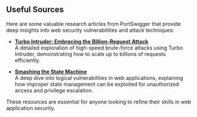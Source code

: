 
## Useful Sources  

Here are some valuable research articles from PortSwigger that provide deep insights into web security vulnerabilities and attack techniques:  

- **[Turbo Intruder: Embracing the Billion-Request Attack](https://portswigger.net/research/turbo-intruder-embracing-the-billion-request-attack)**  
  A detailed exploration of high-speed brute-force attacks using Turbo Intruder, demonstrating how to scale up to billions of requests efficiently.  

- **[Smashing the State Machine](https://portswigger.net/research/smashing-the-state-machine)**  
  A deep dive into logical vulnerabilities in web applications, explaining how improper state management can be exploited for unauthorized access and privilege escalation.  

These resources are essential for anyone looking to refine their skills in web application security.
